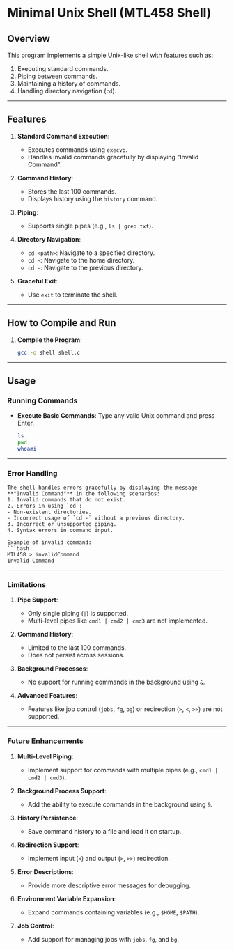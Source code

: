 # Minimal Unix Shell (MTL458 Shell)

## Overview
This program implements a simple Unix-like shell with features such as:
1. Executing standard commands.
2. Piping between commands.
3. Maintaining a history of commands.
4. Handling directory navigation (`cd`).

---

## Features
1. **Standard Command Execution**:
   - Executes commands using `execvp`.
   - Handles invalid commands gracefully by displaying "Invalid Command".

2. **Command History**:
   - Stores the last 100 commands.
   - Displays history using the `history` command.

3. **Piping**:
   - Supports single pipes (e.g., `ls | grep txt`).

4. **Directory Navigation**:
   - `cd <path>`: Navigate to a specified directory.
   - `cd ~`: Navigate to the home directory.
   - `cd -`: Navigate to the previous directory.

5. **Graceful Exit**:
   - Use `exit` to terminate the shell.

---

## How to Compile and Run
1. **Compile the Program**:
   ```bash
   gcc -o shell shell.c

---

## Usage

### Running Commands
- **Execute Basic Commands**:
  Type any valid Unix command and press Enter.
  ```bash
  ls
  pwd
  whoami

---

### Error Handling

    The shell handles errors gracefully by displaying the message **"Invalid Command"** in the following scenarios:
    1. Invalid commands that do not exist.
    2. Errors in using `cd`:
    - Non-existent directories.
    - Incorrect usage of `cd -` without a previous directory.
    3. Incorrect or unsupported piping.
    4. Syntax errors in command input.

    Example of invalid command:
    ```bash
    MTL458 > invalidCommand
    Invalid Command

---

### Limitations

1. **Pipe Support**:
   - Only single piping (`|`) is supported.
   - Multi-level pipes like `cmd1 | cmd2 | cmd3` are not implemented.

2. **Command History**:
   - Limited to the last 100 commands.
   - Does not persist across sessions.

3. **Background Processes**:
   - No support for running commands in the background using `&`.

4. **Advanced Features**:
   - Features like job control (`jobs`, `fg`, `bg`) or redirection (`>`, `<`, `>>`) are not supported.

---

### Future Enhancements

1. **Multi-Level Piping**:
   - Implement support for commands with multiple pipes (e.g., `cmd1 | cmd2 | cmd3`).

2. **Background Process Support**:
   - Add the ability to execute commands in the background using `&`.

3. **History Persistence**:
   - Save command history to a file and load it on startup.

4. **Redirection Support**:
   - Implement input (`<`) and output (`>`, `>>`) redirection.

5. **Error Descriptions**:
   - Provide more descriptive error messages for debugging.

6. **Environment Variable Expansion**:
   - Expand commands containing variables (e.g., `$HOME`, `$PATH`).

7. **Job Control**:
   - Add support for managing jobs with `jobs`, `fg`, and `bg`.